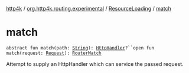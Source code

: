[http4k](../../index.md) / [org.http4k.routing.experimental](../index.md) / [ResourceLoading](index.md) / [match](./match.md)

# match

`abstract fun match(path: `[`String`](https://kotlinlang.org/api/latest/jvm/stdlib/kotlin/-string/index.html)`): `[`HttpHandler`](../../org.http4k.core/-http-handler.md)`?``open fun match(request: `[`Request`](../../org.http4k.core/-request/index.md)`): `[`RouterMatch`](../../org.http4k.routing/-router-match/index.md)

Attempt to supply an HttpHandler which can service the passed request.


